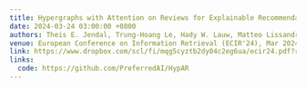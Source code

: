 ```yaml
---
title: Hypergraphs with Attention on Reviews for Explainable Recommendation
date: 2024-03-24 03:00:00 +0800
authors: Theis E. Jendal, Trung-Hoang Le, Hady W. Lauw, Matteo Lissandrini, Peter Dolog and Katja Hose
venue: European Conference on Information Retrieval (ECIR'24), Mar 2024.
link: https://www.dropbox.com/scl/fi/mqg5cyztb2dy04c2eg6ua/ecir24.pdf?rlkey=qvj08y33hfvasl6syolp1yxg1&dl=0
links:
  code: https://github.com/PreferredAI/HypAR
---
```

